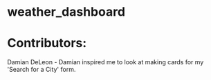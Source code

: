 # weather_dashboard

# Contributors:
Damian DeLeon - Damian inspired me to look at making cards for my 'Search for a City' form.